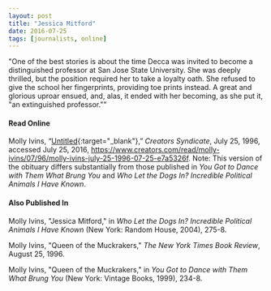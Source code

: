 ```yaml
---
layout: post
title: "Jessica Mitford"
date: 2016-07-25
tags: [journalists, online]
---
```


"One of the best stories is about the time Decca was invited to become a distinguished professor at San Jose State University. She was deeply thrilled, but the position required her to take a loyalty oath. She refused to give the school her fingerprints, providing toe prints instead. A great and glorious uproar ensued, and, alas, it ended with her becoming, as she put it, "an extinguished professor.""

#### Read Online
Molly Ivins, “[Untitled](https://www.creators.com/read/molly-ivins/07/96/molly-ivins-july-25-1996-07-25-e7a5326f "Molly Ivins's obituary for Jessica Mitford"){:target="_blank"},” *Creators Syndicate*, July 25, 1996, accessed July 25, 2016, https://www.creators.com/read/molly-ivins/07/96/molly-ivins-july-25-1996-07-25-e7a5326f.
Note: This version of the obituary differs substantially from those published in *You Got to Dance with Them What Brung You* and *Who Let the Dogs In? Incredible Political Animals I Have Known*.

#### Also Published In
Molly Ivins, "Jessica Mitford," in *Who Let the Dogs In? Incredible Political Animals I Have Known* (New York: Random House, 2004), 275-8.

Molly Ivins, "Queen of the Muckrakers," *The New York Times Book Review*, August 25, 1996.

Molly Ivins, "Queen of the Muckrakers," in *You Got to Dance with Them What Brung You* (New York: Vintage Books, 1999), 234-8.